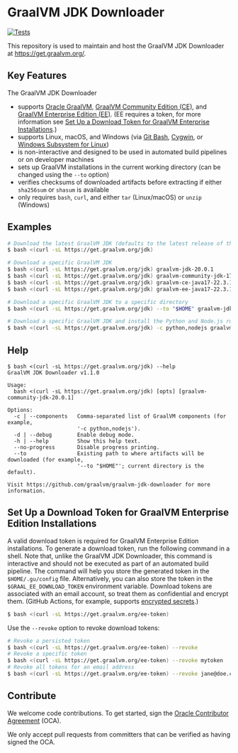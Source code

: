 # GraalVM JDK Downloader

[![Tests](https://github.com/graalvm/graalvm-jdk-downloader/actions/workflows/main.yml/badge.svg)](https://github.com/graalvm/graalvm-jdk-downloader/actions/workflows/main.yml)

This repository is used to maintain and host the GraalVM JDK Downloader at https://get.graalvm.org/.

## Key Features

The GraalVM JDK Downloader

- supports [Oracle GraalVM][graalvm], [GraalVM Community Edition (CE)][ce], and [GraalVM Enterprise Edition (EE)][ee]. (EE requires a token, for more information see [Set Up a Download Token for GraalVM Enterprise Installations](#set-up-a-download-token-for-graalvm-enterprise-installations).)
- supports Linux, macOS, and Windows (via [Git Bash][git-bash], [Cygwin][cygwin], or [Windows Subsystem for Linux][wsl])
- is non-interactive and designed to be used in automated build pipelines or on developer machines
- sets up GraalVM installations in the current working directory (can be changed using the `--to` option)
- verifies checksums of downloaded artifacts before extracting if either `sha256sum` or `shasum` is available
- only requires `bash`, `curl`, and either `tar` (Linux/macOS) or `unzip` (Windows)


## Examples

```bash
# Download the latest GraalVM JDK (defaults to the latest release of the JDK and, if a token is found, to EE)
$ bash <(curl -sL https://get.graalvm.org/jdk)

# Download a specific GraalVM JDK
$ bash <(curl -sL https://get.graalvm.org/jdk) graalvm-jdk-20.0.1           # Oracle GraalVM for JDK 20
$ bash <(curl -sL https://get.graalvm.org/jdk) graalvm-community-jdk-17.0.7 # GraalVM Community Edition for JDK 17
$ bash <(curl -sL https://get.graalvm.org/jdk) graalvm-ce-java17-22.3.1     # GraalVM Community Edition 22.3.X and earlier
$ bash <(curl -sL https://get.graalvm.org/jdk) graalvm-ee-java17-22.3.1     # GraalVM Enterprise Edition 22.3.X and earlier

# Download a specific GraalVM JDK to a specific directory
$ bash <(curl -sL https://get.graalvm.org/jdk) --to "$HOME" graalvm-jdk-20.0.1

# Download a specific GraalVM JDK and install the Python and Node.js runtimes
$ bash <(curl -sL https://get.graalvm.org/jdk) -c python,nodejs graalvm-jdk-20.0.1
```

## Help

```
$ bash <(curl -sL https://get.graalvm.org/jdk) --help
GraalVM JDK Downloader v1.1.0

Usage:
  bash <(curl -sL https://get.graalvm.org/jdk) [opts] [graalvm-community-jdk-20.0.1]

Options:
  -c | --components   Comma-separated list of GraalVM components (for example,
                      '-c python,nodejs').
  -d | --debug        Enable debug mode.
  -h | --help         Show this help text.
  --no-progress       Disable progress printing.
  --to                Existing path to where artifacts will be downloaded (for example,
                      '--to "$HOME"'; current directory is the default).

Visit https://github.com/graalvm/graalvm-jdk-downloader for more information.
```

## Set Up a Download Token for GraalVM Enterprise Edition Installations

A valid download token is required for GraalVM Enterprise Edition installations.
To generate a download token, run the following command in a shell.
Note that, unlike the GraalVM JDK Downloader, this command is interactive and should not be executed as part of an automated build pipeline.
The command will help you store the generated token in the `$HOME/.gu/config` file.
Alternatively, you can also store the token in the `$GRAAL_EE_DOWNLOAD_TOKEN` environment variable.
Download tokens are associated with an email account, so treat them as confidential and encrypt them. (GitHub Actions, for example, supports [encrypted secrets][gha-secrets].)

```bash
$ bash <(curl -sL https://get.graalvm.org/ee-token)
```

Use the `--revoke` option to revoke download tokens:

```bash
# Revoke a persisted token
$ bash <(curl -sL https://get.graalvm.org/ee-token) --revoke
# Revoke a specific token
$ bash <(curl -sL https://get.graalvm.org/ee-token) --revoke mytoken
# Revoke all tokens for an email address
$ bash <(curl -sL https://get.graalvm.org/ee-token) --revoke jane@doe.com
```

## Contribute

We welcome code contributions. To get started, sign the [Oracle Contributor Agreement][oca] (OCA).

We only accept pull requests from committers that can be verified as having signed the OCA.


[ce]: https://github.com/graalvm/graalvm-ce-builds/releases
[cygwin]: https://www.cygwin.com/
[ee]: https://www.oracle.com/downloads/graalvm-downloads.html
[gha-secrets]: https://docs.github.com/en/actions/security-guides/encrypted-secrets#creating-encrypted-secrets-for-a-repository
[git-bash]: https://git-scm.com/download/win
[graalvm]: https://graalvm.org
[oca]: https://oca.opensource.oracle.com
[wsl]: https://docs.microsoft.com/en-us/windows/wsl/install
